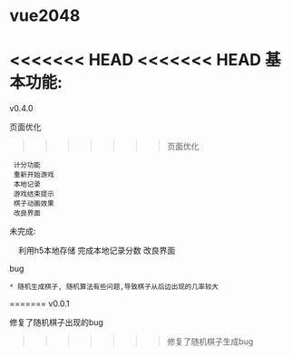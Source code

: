 # vue2048

<<<<<<< HEAD
<<<<<<< HEAD
  基本功能:
=======
v0.4.0

  页面优化
>>>>>>> 页面优化

     计分功能
     重新开始游戏
     本地记录
     游戏结束提示
     棋子动画效果
     改良界面

  未完成:

     利用h5本地存储 完成本地记录分数
     改良界面

  bug

    * 随机生成棋子, 随机算法有些问题,导致棋子从后边出现的几率较大
=======
v0.0.1

  修复了随机棋子出现的bug
>>>>>>> 修复了随机棋子生成bug
